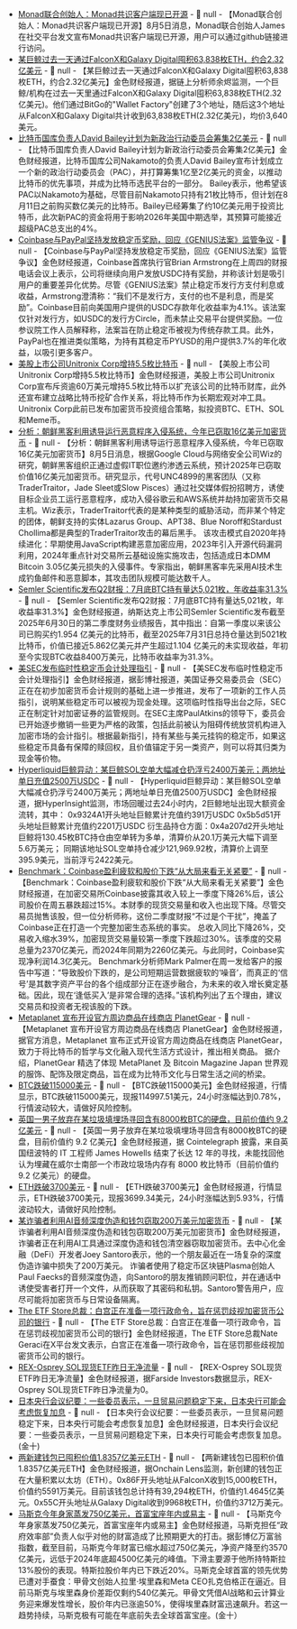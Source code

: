 - [Monad联合创始人：Monad共识客户端现已开源]() - 📰 null - 【Monad联合创始人：Monad共识客户端现已开源】8月5日消息，Monad联合创始人James在社交平台发文宣布Monad共识客户端现已开源，用户可以通过github链接进行访问。
- [某巨鲸过去一天通过FalconX和Galaxy Digital囤积63,838枚ETH，约合2.32亿美元](https://x.com/EmberCN/status/1952541916408758520) - 📰 null - 【某巨鲸过去一天通过FalconX和Galaxy Digital囤积63,838枚ETH，约合2.32亿美元】金色财经报道，据链上分析师余烬监测，一个巨鲸/机构在过去一天里通过FalconX和Galaxy Digital囤积63,838枚ETH(2.32亿美元)。他们通过BitGo的"Wallet Factory"创建了3个地址，随后这3个地址从FalconX和Galaxy Digital共计收到63,838枚ETH(2.32亿美元)，均价3,640美元。
- [比特币国库负责人David Bailey计划为新政治行动委员会筹集2亿美元](https://protos.com/bitcoin-treasury-chief-david-bailey-wants-200m-for-new-bitcoin-pac/) - 📰 null - 【比特币国库负责人David Bailey计划为新政治行动委员会筹集2亿美元】金色财经报道，比特币国库公司Nakamoto的负责人David Bailey宣布计划成立一个新的政治行动委员会（PAC），并打算筹集1亿至2亿美元的资金，以推动比特币的优先事项，并成为比特币选民平台的一部分。 
Bailey表示，他希望该PAC以Nakamoto为基础，尽管目前Nakamoto只持有21枚比特币，但计划在8月11日之前购买数亿美元的比特币。Bailey已经筹集了约10亿美元用于投资比特币，此次新PAC的资金将用于影响2026年美国中期选举，其预算可能接近超级PAC总支出的4%。
- [Coinbase与PayPal坚持发放稳定币奖励，回应《GENIUS法案》监管争议]() - 📰 null - 【Coinbase与PayPal坚持发放稳定币奖励，回应《GENIUS法案》监管争议】金色财经报道，Coinbase首席执行官Brian Armstrong在上周四的财报电话会议上表示，公司将继续向用户发放USDC持有奖励，并称该计划是吸引用户的重要差异化优势。尽管《GENIUS法案》禁止稳定币发行方支付利息或收益，Armstrong澄清称：“我们不是发行方，支付的也不是利息，而是奖励”。Coinbase目前向美国用户提供的USDC存款年化收益率为4.1%。该法案仅针对发行方，如USDC的发行方Circle，而未禁止交易平台提供奖励。一位参议院工作人员解释称，法案旨在防止稳定币被视为传统存款工具。此外，PayPal也在推进类似策略，为持有其稳定币PYUSD的用户提供3.7%的年化收益，以吸引更多客户。
- [美股上市公司Unitronix Corp增持5.5枚比特币](https://www.prnewswire.com/news-releases/unitronix-corp-acquires-5-5-bitcoin-to-launch-strategic-treasury-mining-partnership-302520978.html) - 📰 null - 【美股上市公司Unitronix Corp增持5.5枚比特币】金色财经报道，美股上市公司Unitronix Corp宣布斥资逾60万美元增持5.5枚比特币以扩充该公司的比特币财库，此外还宣布建立战略比特币挖矿合作关系，将比特币作为长期宏观对冲工具。Unitronix Corp此前已发布加密货币投资组合策略，拟投资BTC、ETH、SOL和Meme币。
- [分析：朝鲜黑客利用诱导运行恶意程序入侵系统，今年已窃取16亿美元加密货币](https://decrypt.co/333513/north-korean-fake-job-offers-cloud-systems-steal-billions-crypto) - 📰 null - 【分析：朝鲜黑客利用诱导运行恶意程序入侵系统，今年已窃取16亿美元加密货币】8月5日消息，根据Google Cloud与网络安全公司Wiz的研究，朝鲜黑客组织正通过虚假IT职位邀约渗透云系统，预计2025年已窃取价值16亿美元加密货币。研究显示，代号UNC4899的黑客团队（又称TraderTraitor，Jade Sleet或Slow Pisces）通过社交媒体假扮招聘方，诱使目标企业员工运行恶意程序，成功入侵谷歌云和AWS系统并劫持加密货币交易主机。Wiz表示，TraderTraitor代表的是某种类型的威胁活动，而非某个特定的团体，朝鲜支持的实体Lazarus Group、APT38、Blue Noroff和Stardust Chollima都是典型的TraderTraitor攻击的幕后黑手。 
该攻击模式自2020年持续进化：早期使用JavaScript构建恶意加密应用，2023年引入开源代码漏洞利用，2024年重点针对交易所云基础设施实施攻击，包括造成日本DMM Bitcoin 3.05亿美元损失的入侵事件。专家指出，朝鲜黑客率先采用AI技术生成钓鱼邮件和恶意脚本，其攻击团队规模可能达数千人。
- [Semler Scientific发布Q2财报：7月底BTC持有量达5,021枚，年收益率31.3%](https://www.prnewswire.com/news-releases/semler-scientific-reports-second-quarter-2025-financial-results-btc-holdings-of-5-021-and-btc-yield-of-31-3-ytd-through-july-31--2025--302521012.html) - 📰 null - 【Semler Scientific发布Q2财报：7月底BTC持有量达5,021枚，年收益率31.3%】金色财经报道，纳斯达克上市公司Semler Scientific发布截至2025年6月30日的第二季度财务业绩报告，其中指出：自第一季度以来该公司已购买约1.954 亿美元的比特币，截至2025年7月31日总持仓量达到5021枚比特币，价值已接近5.862亿美元并产生超过1.104 亿美元的未实现收益，年初至今实现BTC收益8400万美元，比特币收益率为31.3%。
- [美SEC发布临时性稳定币会计处理指引]() - 📰 null - 【美SEC发布临时性稳定币会计处理指引】金色财经报道，据彭博社报道，美国证券交易委员会（SEC）正在在初步加密货币会计规则的基础上进一步推进，发布了一项新的工作人员指引，说明某些稳定币可以被视为现金处理。这项临时性指导出台之际，SEC正在制定针对加密证券的监管规则。在SEC主席PaulAtkins的领导下，委员会已开始逐步撤销一些更为严格的政策，包括此前被认为阻碍传统放贷机构进入加密市场的会计指引。根据最新指引，持有某些与美元挂钩的稳定币，如果这些稳定币具备有保障的赎回权，且价值锚定于另一类资产，则可以将其归类为现金等价物。
- [Hyperliquid巨鲸异动：某巨鲸SOL空单大幅减仓扔浮亏2400万美元；两地址单日充值2500万USDC](https://t.me/HyperInsight) - 📰 null - 【Hyperliquid巨鲸异动：某巨鲸SOL空单大幅减仓扔浮亏2400万美元；两地址单日充值2500万USDC】金色财经报道，据HyperInsight监测，市场回暖过去24小时内，2巨鲸地址出现大额资金流转，其中： 
0x9324A1开头地址巨鲸累计充值约391万USDC 
0x5b5d51开头地址巨鲸累计充值约2201万USDC 
衍生品持仓方面：0x4a207d2开头地址巨鲸将130.45枚BTC持仓由空单转为多单，清算价从20.1万美元大幅下调至5.6万美元； 
同期该地址SOL空单持仓减少121,969.92枚，清算价上调至395.9美元，当前浮亏2422美元。
- [Benchmark：Coinbase盈利疲软和股价下跌“从大局来看无关紧要”](https://www.theblock.co/post/365459/benchmark-coinbases-soft-earnings?utm_source=twitter&utm_medium=social) - 📰 null - 【Benchmark：Coinbase盈利疲软和股价下跌“从大局来看无关紧要”】金色财经报道，在加密交易所Coinbase披露其收入较上一季度下降26%后，该公司股价在周五暴跌超过15%。本财季的现货交易量和收入也出现下降。尽管交易员抛售该股，但一位分析师称，这份二季度财报“不过是个干扰”，掩盖了Coinbase正在打造一个完整加密生态系统的事实。 
总收入同比下降26%，交易收入缩水39%，加密现货交易量较第一季度下跌超过30%。该季度的交易总量为2370亿美元，而2024年同期为2260亿美元。与此同时，Coinbase实现净利润14.3亿美元。 
Benchmark分析师Mark Palmer在周一发给客户的报告中写道：“导致股价下跌的，是公司短期运营数据疲软的‘噪音’，而真正的‘信号’是其数字资产平台的各个组成部分正在逐步融合，为未来的收入增长奠定基础。因此，现在‘逢低买入’是非常合理的选择。”该机构列出了五个理由，建议交易员和投资者无视该股的下跌。
- [Metaplanet 宣布开设官方周边商品在线商店 PlanetGear](https://x.com/Metaplanet_JP/status/1952524393227202691) - 📰 null - 【Metaplanet 宣布开设官方周边商品在线商店 PlanetGear】金色财经报道，据官方消息，Metaplanet 宣布正式开设官方周边商品在线商店 PlanetGear，致力于将比特币的哲学与文化融入现代生活方式设计，推出相关商品。 
据介绍，PlanetGear 精选了体现 MetaPlanet 及 Bitcoin Magazine Japan 世界观的服饰、配饰及限定商品，旨在成为比特币文化与日常生活之间的桥梁。
- [BTC跌破115000美元]() - 📰 null - 【BTC跌破115000美元】金色财经报道，行情显示，BTC跌破115000美元，现报114997.51美元，24小时涨幅达到0.78%，行情波动较大，请做好风险控制。
- [英国一男子放弃在某垃圾填埋场寻回含有8000枚BTC的硬盘，目前价值约 9.2 亿美元](https://x.com/Cointelegraph/status/1952520060905324604) - 📰 null - 【英国一男子放弃在某垃圾填埋场寻回含有8000枚BTC的硬盘，目前价值约 9.2 亿美元】金色财经报道，据 Cointelegraph 披露，来自英国纽波特的 IT 工程师 James Howells 结束了长达 12 年的寻找，未能找回他认为埋藏在威尔士南部一个市政垃圾场内存有 8000 枚比特币（目前价值约 9.2 亿美元）的硬盘。
- [ETH跌破3700美元]() - 📰 null - 【ETH跌破3700美元】金色财经报道，行情显示，ETH跌破3700美元，现报3699.34美元，24小时涨幅达到5.93%，行情波动较大，请做好风险控制。
- [某诈骗者利用AI音频深度伪造和钱包窃取200万美元加密货币](https://protos.com/scammers-using-ai-tools-to-steal-crypto-via-deepfakes-and-wallet-drainers/) - 📰 null - 【某诈骗者利用AI音频深度伪造和钱包窃取200万美元加密货币】金色财经报道，诈骗者正在利用AI工具通过深度伪造和钱包清空器窃取加密货币。去中心化金融（DeFi）开发者Joey Santoro表示，他的一个朋友最近在一场复杂的深度伪造诈骗中损失了200万美元。 
诈骗者使用了稳定币区块链Plasma创始人Paul Faecks的音频深度伪造，向Santoro的朋友推销顾问职位，并在通话中诱使受害者打开一个文件，从而获取了其密码和私钥。Santoro警告用户，应尽可能将加密货币与日常设备隔离。
- [The ETF Store总裁：白宫正在准备一项行政命令，旨在惩罚歧视加密货币公司的银行](https://x.com/NateGeraci/status/1952518621638627564) - 📰 null - 【The ETF Store总裁：白宫正在准备一项行政命令，旨在惩罚歧视加密货币公司的银行】金色财经报道，The ETF Store总裁Nate Geraci在X平台发文表示，白宫正在准备一项行政命令，旨在惩罚那些歧视加密货币公司的银行。
- [REX-Osprey SOL现货ETF昨日无净流量](https://farside.co.uk/sol/) - 📰 null - 【REX-Osprey SOL现货ETF昨日无净流量】金色财经报道，据Farside Investors数据显示，REX-Osprey SOL现货ETF昨日净流量为0。
- [日本央行会议纪要：一些委员表示，一旦贸易问题稳定下来，日本央行可能会考虑恢复加息]() - 📰 null - 【日本央行会议纪要：一些委员表示，一旦贸易问题稳定下来，日本央行可能会考虑恢复加息】金色财经报道，日本央行会议纪要：一些委员表示，一旦贸易问题稳定下来，日本央行可能会考虑恢复加息。(金十)
- [两新建钱包已囤积价值1.8357亿美元ETH](https://x.com/OnchainLens/status/1952515718559470029) - 📰 null - 【两新建钱包已囤积价值1.8357亿美元ETH】金色财经报道，据Onchain Lens监测，新创建的钱包正在大量积累以太坊（ETH）。0x86F开头地址从FalconX收到15,000枚ETH，价值约5591万美元。目前该钱包总计持有39,294枚ETH，价值约1.4645亿美元。0x55C开头地址从Galaxy Digital收到9968枚ETH，价值约3712万美元。
- [马斯克今年身家蒸发750亿美元，首富宝座年内或易主]() - 📰 null - 【马斯克今年身家蒸发750亿美元，首富宝座年内或易主】金色财经报道，马斯克担任“政府效率部”负责人似乎对他的财富造成了比预期更大的打击。据彭博亿万富翁指数，截至目前，马斯克今年财富已缩水超过750亿美元，净资产降至约3570亿美元，远低于2024年底超4500亿美元的峰值。下滑主要源于他所持特斯拉13%股份的表现。特斯拉股价年内已下跌近20%。马斯克全球首富的领先优势已遭对手蚕食：甲骨文创始人拉里·埃里森和Meta CEO扎克伯格正在逼近。目前马斯克与埃里森身价差距仅剩约540亿美元。甲骨文凭借AI战略和云计算业务迎来爆发性增长，股价年内已涨逾50%，使得埃里森财富迅速飙升。若这一趋势持续，马斯克极有可能在年底前失去全球首富宝座。(金十）
